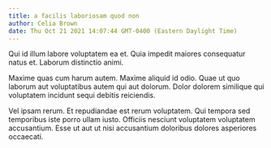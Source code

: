 ```yaml
---
title: a facilis laboriosam quod non
author: Celia Brown
date: Thu Oct 21 2021 14:07:44 GMT-0400 (Eastern Daylight Time)
---
```

Qui id illum labore voluptatem ea et. Quia impedit maiores consequatur natus et. Laborum distinctio animi.

 Maxime quas cum harum autem. Maxime aliquid id odio. Quae ut quo laborum aut voluptatibus autem qui aut dolorum. Dolor dolorem similique qui voluptatem incidunt sequi debitis reiciendis.

 Vel ipsam rerum. Et repudiandae est rerum voluptatem. Qui tempora sed temporibus iste porro ullam iusto. Officiis nesciunt voluptatem voluptatem accusantium. Esse ut aut ut nisi accusantium doloribus dolores asperiores occaecati.